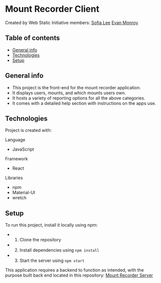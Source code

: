 # Mount Recorder Client

Created by Web Static Initiative members:
[Sofia Lee](https://www.linkedin.com/in/sofia-lee-58b75114b/)
[Evan Monroy](https://www.linkedin.com/in/evan-monroy-917b4a162/)

## Table of contents

- [General info](#general-info)
- [Technologies](#technologies)
- [Setup](#setup)

## General info

- This project is the front-end for the mount recorder application.
- It displays users, mounts, and which mounts users own.
- It hosts a variety of reporting options for all the above categories.
- It comes with a detailed help section with instructions on the apps use.

## Technologies

Project is created with:

Language

- JavaScript

Framework

- React

Libraries

- npm
- Material-UI
- wretch

## Setup

To run this project, install it locally using npm:

- 1. Clone the repository
- 2. Install dependencies using `npm install`
- 3. Start the server using `npm start`

This application requires a backend to function as intended,
with the purpose built back end located in this repository:
[Mount Recorder Server](https://github.com/sofia819/mount_recorder_server)
